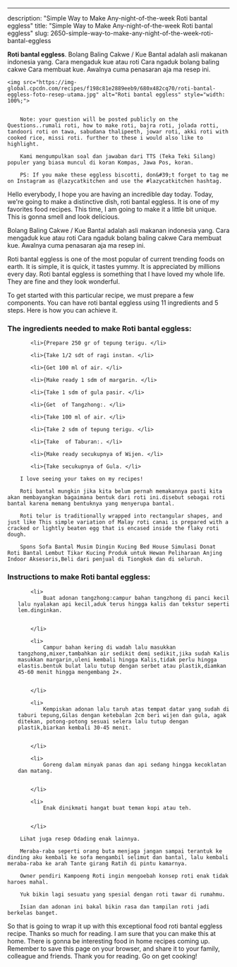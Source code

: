 ---
description: "Simple Way to Make Any-night-of-the-week Roti bantal eggless"
title: "Simple Way to Make Any-night-of-the-week Roti bantal eggless"
slug: 2650-simple-way-to-make-any-night-of-the-week-roti-bantal-eggless

<p>
	<strong>Roti bantal eggless</strong>. 
	Bolang Baling Cakwe / Kue Bantal adalah asli makanan indonesia yang. Cara mengaduk kue atau roti Cara ngaduk bolang baling cakwe Cara membuat kue. Awalnya cuma penasaran aja ma resep ini.
</p>
<p>
	
	<img src="https://img-global.cpcdn.com/recipes/f198c81e2889eeb9/680x482cq70/roti-bantal-eggless-foto-resep-utama.jpg" alt="Roti bantal eggless" style="width: 100%;">
	
	
		Note: your question will be posted publicly on the Questions..rumali roti, how to make roti, bajra roti, jolada rotti, tandoori roti on tawa, sabudana thalipeeth, jowar roti, akki roti with cooked rice, missi roti. further to these i would also like to highlight.
	
		Kami mengumpulkan soal dan jawaban dari TTS (Teka Teki Silang) populer yang biasa muncul di koran Kompas, Jawa Pos, koran.
	
		PS: If you make these eggless biscotti, don&#39;t forget to tag me on Instagram as @lazycatkitchen and use the #lazycatkitchen hashtag.
	
</p>
<p>
	Hello everybody, I hope you are having an incredible day today. Today, we're going to make a distinctive dish, roti bantal eggless. It is one of my favorites food recipes. This time, I am going to make it a little bit unique. This is gonna smell and look delicious.
</p>
	
<p>
	Bolang Baling Cakwe / Kue Bantal adalah asli makanan indonesia yang. Cara mengaduk kue atau roti Cara ngaduk bolang baling cakwe Cara membuat kue. Awalnya cuma penasaran aja ma resep ini.
</p>
<p>
	Roti bantal eggless is one of the most popular of current trending foods on earth. It is simple, it is quick, it tastes yummy. It is appreciated by millions every day. Roti bantal eggless is something that I have loved my whole life. They are fine and they look wonderful.
</p>

<p>
To get started with this particular recipe, we must prepare a few components. You can have roti bantal eggless using 11 ingredients and 5 steps. Here is how you can achieve it.
</p>

<h3>The ingredients needed to make Roti bantal eggless:</h3>

<ol>
	
		<li>{Prepare 250 gr of tepung terigu. </li>
	
		<li>{Take 1/2 sdt of ragi instan. </li>
	
		<li>{Get 100 ml of air. </li>
	
		<li>{Make ready 1 sdm of margarin. </li>
	
		<li>{Take 1 sdm of gula pasir. </li>
	
		<li>{Get  of Tangzhong:. </li>
	
		<li>{Take 100 ml of air. </li>
	
		<li>{Take 2 sdm of tepung terigu. </li>
	
		<li>{Take  of Taburan:. </li>
	
		<li>{Make ready secukupnya of Wijen. </li>
	
		<li>{Take secukupnya of Gula. </li>
	
</ol>
<p>
	
		I love seeing your takes on my recipes!
	
		Roti bantal mungkin jika kita belum pernah memakannya pasti kita akan membayangkan bagaimana bentuk dari roti ini.disebut sebagai roti bantal karena memang bentuknya yang menyerupa bantal.
	
		Roti telur is traditionally wrapped into rectangular shapes, and just like This simple variation of Malay roti canai is prepared with a cracked or lightly beaten egg that is encased inside the flaky roti dough.
	
		Spons Sofa Bantal Musim Dingin Kucing Bed House Simulasi Donat Roti Bantal Lembut Tikar Kucing Produk untuk Hewan Peliharaan Anjing Indoor Aksesoris,Beli dari penjual di Tiongkok dan di seluruh.
	
</p>

<h3>Instructions to make Roti bantal eggless:</h3>

<ol>
	
		<li>
			Buat adonan tangzhong:campur bahan tangzhong di panci kecil lalu nyalakan api kecil,aduk terus hingga kalis dan tekstur seperti lem.dinginkan.
			
			
		</li>
	
		<li>
			Campur bahan kering di wadah lalu masukkan tangzhong,mixer,tambahkan air sedikit demi sedikit,jika sudah Kalis masukkan margarin,uleni kembali hingga Kalis,tidak perlu hingga elastis.bentuk bulat lalu tutup dengan serbet atau plastik,diamkan 45-60 menit hingga mengembang 2×.
			
			
		</li>
	
		<li>
			Kempiskan adonan lalu taruh atas tempat datar yang sudah di taburi tepung,Gilas dengan ketebalan 2cm beri wijen dan gula, agak ditekan, potong-potong sesuai selera lalu tutup dengan plastik,biarkan kembali 30-45 menit.
			
			
		</li>
	
		<li>
			Goreng dalam minyak panas dan api sedang hingga kecoklatan dan matang.
			
			
		</li>
	
		<li>
			Enak dinikmati hangat buat teman kopi atau teh.
			
			
		</li>
	
</ol>

<p>
	
		Lihat juga resep Odading enak lainnya.
	
		Meraba-raba seperti orang buta menjaga jangan sampai terantuk ke dinding aku kembali ke sofa mengambil selimut dan bantal, lalu kembali meraba-raba ke arah Tante girang Ratih di pintu kamarnya.
	
		Owner pendiri Kampoeng Roti ingin mengoebah konsep roti enak tidak haroes mahal.
	
		Yuk bikin lagi sesuatu yang spesial dengan roti tawar di rumahmu.
	
		Isian dan adonan ini bakal bikin rasa dan tampilan roti jadi berkelas banget.
	
</p>

<p>
	So that is going to wrap it up with this exceptional food roti bantal eggless recipe. Thanks so much for reading. I am sure that you can make this at home. There is gonna be interesting food in home recipes coming up. Remember to save this page on your browser, and share it to your family, colleague and friends. Thank you for reading. Go on get cooking!
</p>
